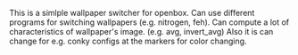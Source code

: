 This is a simlple wallpaper switcher for openbox. Can use different programs for switching wallpapers (e.g. nitrogen, feh).
Can compute a lot of characteristics of wallpaper's image. (e.g. avg, invert_avg)
Also it is can change for e.g. conky configs at the markers for color changing.